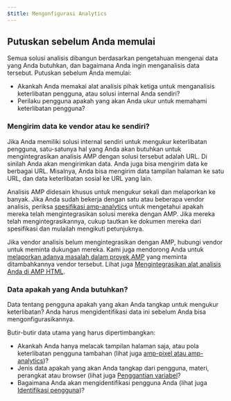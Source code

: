 ```yaml
---
$title: Mengonfigurasi Analytics
---
```


## Putuskan sebelum Anda memulai

Semua solusi analisis dibangun berdasarkan pengetahuan mengenai data yang Anda butuhkan,
dan bagaimana Anda ingin menganalisis data tersebut. Putuskan sebelum Anda memulai:

* Akankah Anda memakai alat analisis pihak ketiga untuk menganalisis keterlibatan pengguna,
atau solusi internal Anda sendiri?
* Perilaku pengguna apakah yang akan Anda ukur untuk memahami keterlibatan pengguna?

### Mengirim data ke vendor atau ke sendiri?

Jika Anda memiliki solusi internal sendiri untuk mengukur keterlibatan pengguna,
satu-satunya hal yang Anda akan butuhkan untuk mengintegrasikan analisis AMP dengan solusi tersebut adalah URL.
Di sinilah Anda akan mengirimkan data.
Anda juga bisa mengirim data ke berbagai URL.
Misalnya, Anda bisa mengirim data tampilan halaman ke satu URL,
dan data keterlibatan sosial ke URL yang lain.

Analisis AMP didesain khusus untuk mengukur sekali dan melaporkan ke banyak.
Jika Anda sudah bekerja dengan satu atau beberapa vendor analisis,
periksa
[spesifikasi amp-analytics](/docs/reference/extended/amp-analytics.html)
untuk mengetahui apakah mereka telah mengintegrasikan solusi mereka dengan AMP.
Jika mereka telah mengintegrasikannya, cukup tautkan ke dokumen mereka dari spesifikasi
dan mulailah mengikuti petunjuknya.

Jika vendor analisis belum mengintegrasikan dengan AMP,
hubungi vendor untuk meminta dukungan mereka.
Kami juga mendorong Anda untuk [melaporkan adanya masalah dalam proyek AMP](https://github.com/ampproject/amphtml/issues/new)
yang meminta ditambahkannya vendor tersebut.
Lihat juga
[Mengintegrasikan alat analisis Anda di AMP HTML](https://github.com/ampproject/amphtml/blob/master/extensions/amp-analytics/integrating-analytics.md).

### Data apakah yang Anda butuhkan?

Data tentang pengguna apakah yang akan Anda tangkap untuk mengukur keterlibatan?
Anda harus mengidentifikasi data ini sebelum Anda bisa mengonfigurasikannya.

Butir-butir data utama yang harus dipertimbangkan:

* Akankah Anda hanya melacak tampilan halaman saja, atau pola keterlibatan pengguna tambahan
(lihat juga [amp-pixel atau amp-analytics](/docs/guides/analytics/analytics_basics.html#use-amp-pixel-or-amp-analytics))?
* Jenis data apakah yang akan Anda tangkap dari pengguna, materi, 
perangkat atau browser (lihat juga [Penggantian variabel](/docs/guides/analytics/analytics_basics.html#variable-substition)?
* Bagaimana Anda akan mengidentifikasi pengguna Anda (lihat juga [Identifikasi pengguna](/docs/guides/analytics/analytics_basics.html#user-identification))?
